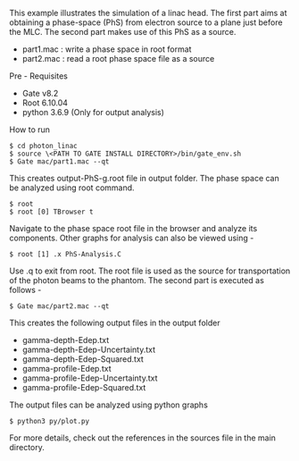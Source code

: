 

This example  illustrates the simulation of a linac head. The first part
aims at obtaining a phase-space (PhS) from electron source to a plane
just before the MLC. The second part makes use of this PhS as a
source.

- part1.mac : write a phase space in root format
- part2.mac : read a root phase space file as a source

Pre - Requisites
- Gate v8.2 
- Root 6.10.04
- python 3.6.9 (Only for output analysis)

How to run

    $ cd photon_linac  
    $ source \<PATH TO GATE INSTALL DIRECTORY>/bin/gate_env.sh  
    $ Gate mac/part1.mac --qt

This creates output-PhS-g.root file in output folder. The phase space can be analyzed using root command.  

    $ root  
    $ root [0] TBrowser t 

Navigate to the phase space root file in the browser and analyze its components. Other graphs for analysis can also be viewed using -  

    $ root [1] .x PhS-Analysis.C

Use .q to exit from root. The root file is used as the source for transportation of the photon beams to the phantom. The second part is executed as follows - 

    $ Gate mac/part2.mac --qt

This creates the following output files in the output folder

- gamma-depth-Edep.txt
- gamma-depth-Edep-Uncertainty.txt
- gamma-depth-Edep-Squared.txt
- gamma-profile-Edep.txt
- gamma-profile-Edep-Uncertainty.txt
- gamma-profile-Edep-Squared.txt

The output files can be analyzed using python graphs

    $ python3 py/plot.py

For more details, check out the references in the sources file in the main directory.

